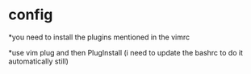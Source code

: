 # config

*you need to install the plugins mentioned in the vimrc

*use vim plug and then PlugInstall (i need to update the bashrc to do it automatically still)
